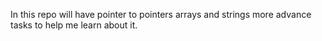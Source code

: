 In this repo will have pointer to pointers arrays and strings more advance tasks to help me learn about it.
